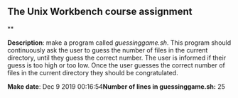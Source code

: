 ﻿## The Unix Workbench course assignment
**

**Description**: make a program called *guessinggame.sh*. This program should continuously ask the user to guess the number of files in the current directory, until they guess the correct number. The user is informed if their guess is too high or too low. Once the user guesses the correct number of files in the current directory they should be congratulated.

**Make date**: Dec 9 2019 00:16:54**Number of lines in guessinggame.sh:** 25

